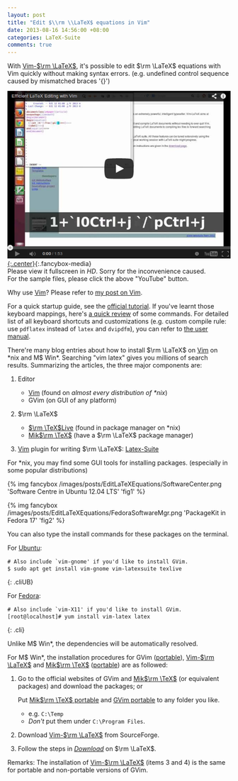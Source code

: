 ```yaml
---
layout: post
title: "Edit $\\rm \\LaTeX$ equations in Vim"
date: 2013-08-16 14:56:00 +08:00
categories: LaTeX-Suite
comments: true
---
```


With [Vim-$\rm \LaTeX$][vim-latex], it's possible to edit $\rm \LaTeX$
equations with Vim quickly without making syntax errors.  (e.g.
undefined control sequence caused by mismatched braces '{}')

[![YouTube video][video_pic]{:.center}][video]{:.fancybox-media}  
Please view it fullscreen in *HD*.  Sorry for the inconvenience
caused.  
For the sample files, please click the above "YouTube" button.

<!-- more -->

Why use [Vim]?  Please refer to [my post on Vim][pp].

For a quick startup guide, see the [official tutorial][off_tut].  If
you've learnt those keyboard mappings, here's [a quick review][rev] of
some commands.  For detailed list of all keyboard shortcuts and
customizations (e.g. custom compile rule: use `pdflatex` instead of
`latex` and `dvipdfm`), you can refer to [the user manual][man].

There're many blog entries about how to install $\rm \LaTeX$ on [Vim]
on \*nix and M\$ Win\*.  Searching "vim latex" gives you millions of
search results.  Summarizing the articles, the three major components
are:

1.  Editor
    * [Vim] (found on *almost every distribution of \*nix*)
    * GVim (on GUI of any platform)

2.  $\rm \LaTeX$
    * [$\rm \TeX$Live][texlive] (found in package manager on \*nix)
    * [Mik$\rm \TeX$][miktex] (have a $\rm \LaTeX$ package manager)

3.  [Vim] plugin for writing $\rm \LaTeX$: [Latex-Suite][vim-latex]

For \*nix, you may find some GUI tools for installing packages.
(especially in some popular distributions)

{% img fancybox /images/posts/EditLaTeXEquations/SoftwareCenter.png 'Software Centre in Ubuntu 12.04 LTS' 'fig1' %}

{% img fancybox /images/posts/EditLaTeXEquations/FedoraSoftwareMgr.png 'PackageKit in Fedora 17' 'fig2' %}

You can also type the install commands for these packages on the
terminal.

For [Ubuntu]:

    # Also include `vim-gnome' if you'd like to install GVim.
    $ sudo apt get install vim-gnome vim-latexsuite texlive
{: .cliUB}

For [Fedora]:

    # Also include `vim-X11' if you'd like to install GVim.
    [root@localhost]# yum install vim-latex latex
{: .cli}

Unlike M\$ Win\*, the dependencies will be automatically resolved.

For M\$ Win\*, the installation procedures for GVim
([portable][g_port]), [Vim-$\rm \LaTeX$][vim-latex] and
[Mik$\rm \TeX$][miktex] ([portable][m_port]) are as followed:

1.  Go to the official websites of GVim and [Mik$\rm \TeX$][miktex]
    (or equivalent packages) and download the packages; or

    Put [Mik$\rm \TeX$ portable][m_port] and [GVim portable][g_port]
    to any folder you like.

    - e.g. `C:\Temp`
    - *Don't* put them under `C:\Program Files`.

2.  Download [Vim-$\rm \LaTeX$][vim-latex] from SourceForge.
3.  Follow the steps in [*Download*][more_steps] on $\rm \LaTeX$.

Remarks: The installation of [Vim-$\rm \LaTeX$][vim-latex] (items 3
and 4) is the same for portable and non-portable versions of GVim.

[vim-latex]: http://vim-latex.sourceforge.net
[video_pic]: /images/posts/EditLaTeXEquations/Video.png
[video]: //www.youtube.com/embed/y67t-05nFD0
[Vim]: http://www.vim.org
[pp]: /blog/2013/08/16/why-vim/ "Why Vim"
[off_tut]: http://vim-latex.sourceforge.net/documentation/latex-suite-quickstart/
[rev]: http://www.cheat-sheets.org/saved-copy/vimlatexqrc.pdf
[man]: http://vim-latex.sourceforge.net/documentation/latex-suite.html
[texlive]: https://www.tug.org/texlive
[miktex]: http://miktex.org
[Ubuntu]: http://www.ubuntu.com
[Fedora]: https://getfedora.org
[g_port]: http://portablegvim.sourceforge.net
[m_port]: http://miktex.org/portable
[more_steps]: http://vim-latex.sourceforge.net/index.php?subject=download&amp;title=Download
